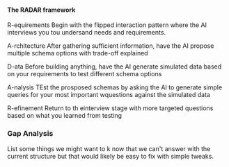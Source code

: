 #### The RADAR framework

R-equirements
Begin with the flipped interaction pattern where the AI interviews
you tou undersand needs and requirements.

A-rchitecture
After gathering sufficient information, have the AI propose multiple schema options with trade-off explained

D-ata
Before building anything, have the AI generate simulated data based on your
requirements to test different schema options

A-nalysis
TEst the prosposed schemas by asking the AI to generate simple queries for your
most important wquestions against the simulated data

R-efinement
Return to th einterview stage with more targeted questions based on what you
learned from testing

### Gap Analysis

List some things we might want to k now that we can't answer with the current
structure but that would likely be easy to fix with simple tweaks.



